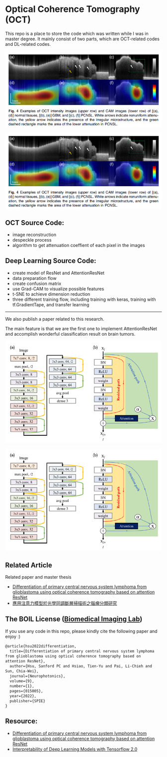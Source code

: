 # Optical Coherence Tomography (OCT)

This repo is a place to store the code which was written while I was in master degree.
It mainly consist of two parts, which are OCT-related codes and DL-related codes.

<p align="center">
    <img src="https://github.com/JeremyPai/OCT/blob/master/image/result.PNG">
</p>

![GradCAM_result](https://github.com/JeremyPai/OCT/blob/master/image/result.PNG)

## OCT Source Code:
+ image reconstruction
+ despeckle process
+ algorithm to get attenuation coeffient of each pixel in the images

## Deep Learning Source Code:
+ create model of ResNet and AttentionResNet
+ data preparation flow
+ create confusion matrix
+ use Grad-CAM to visualize possible features
+ t-SNE to achieve dimension reduction
+ three different training flow, including training with keras, training with tf.GradientTape, and transfer learning

---

We also publish a paper related to this research. 

The main feature is that we are the first one to implement AttentionResNet and accomplish wonderful classification result on brain tumors.

<p align="center">
    <img src="https://github.com/JeremyPai/OCT/blob/master/image/AttentionResNet.PNG">
</p>

![AttentionResNet](https://github.com/JeremyPai/OCT/blob/master/image/AttentionResNet.PNG)


## Related Article
Related paper and master thesis
- [Differentiation of primary central nervous system lymphoma from glioblastoma using optical coherence tomography based on attention ResNet](https://www.spiedigitallibrary.org/journals/neurophotonics/volume-9/issue-1/015005/Differentiation-of-primary-central-nervous-system-lymphoma-from-glioblastoma-using/10.1117/1.NPh.9.1.015005.full?SSO=1)
- [應用注意力模型於光學同調斷層掃描術之腦瘤分類研究](https://hdl.handle.net/11296/8kvps3)

## The BOIL License ([Biomedical Imaging Lab](https://boil.lab.nycu.edu.tw/))
If you use any code in this repo, please kindly cite the following paper and enjoy :)

```
@article{hsu2022differentiation,
  title={Differentiation of primary central nervous system lymphoma from glioblastoma using optical coherence tomography based on attention ResNet},
  author={Hsu, Sanford PC and Hsiao, Tien-Yu and Pai, Li-Chieh and Sun, Chia-Wei},
  journal={Neurophotonics},
  volume={9},
  number={1},
  pages={015005},
  year={2022},
  publisher={SPIE}
}
```

## Resource:
+ [Differentiation of primary central nervous system lymphoma from glioblastoma using optical coherence tomography based on attention ResNet](https://www.spiedigitallibrary.org/journals/neurophotonics/volume-9/issue-1/015005/Differentiation-of-primary-central-nervous-system-lymphoma-from-glioblastoma-using/10.1117/1.NPh.9.1.015005.full?SSO=1)
+ [Interpretability of Deep Learning Models with Tensorflow 2.0](https://www.sicara.fr/blog-technique/2019-08-28-interpretability-deep-learning-tensorflow)